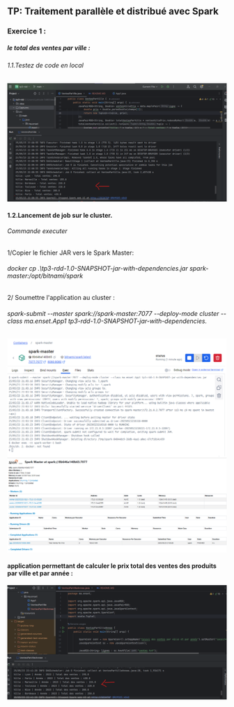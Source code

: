 <h2>TP: Traitement parallèle et distribué avec Spark</h2>
<h3>Exercice 1 :</h3>
<h5>le total des ventes par ville :</h5>
<h6>1.1.Testez de code en local</h6>
<img src="Captures/1.png" alt="2">
<h4>1.2.Lancement de job sur le cluster.</h4>
<h6>Commande executer</h6>
<p>1/Copier le fichier JAR vers le Spark Master:</p>
<h6>docker cp .\tp3-rdd-1.0-SNAPSHOT-jar-with-dependencies.jar spark-master:/opt/bitnami/spark</h6>
<p> 2/ Soumettre l'application au cluster :</p>
<h6>spark-submit --master spark://spark-master:7077 --deploy-mode cluster --class ma.enset.App1 tp3-rdd-1.0-SNAPSHOT-jar-with-dependencies.</h6>
<img src="Captures/2.png" alt="2">
<img src="Captures/3.png" alt="3">
<h4>application permettant de calculer le prix total des ventes des produits par ville et par année :</h4>
<img src="Captures/4.png" alt="4">